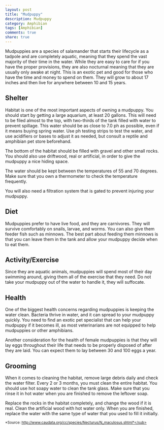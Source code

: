 ```yaml
---
layout: post
title: "Mudpuppy"
description: Mudpuppy
category: Amphibian
tags: [Amphibian]
comments: true
share: true
---
```



Mudpuppies are a species of salamander that starts their lifecycle as a 
tadpole and are completely aquatic, meaning that they spend the vast majority 
of their time in the water. While they are easy to care for if you have the 
proper provisions, they are also nocturnal meaning that they are usually only 
awake at night. This is an exotic pet and good for those who have the time 
and money to spend on them. They will grow to about 17 inches and then live 
for anywhere between 10 and 15 years.


## Shelter
Habitat is one of the most important aspects of owning a mudpuppy. You 
should start by getting a large aquarium, at least 20 gallons. This will need 
to be filed almost to the top, with two-thirds of the tank filled with water 
to prevent spillage. This water should be as close to 7.0 ph as possible, 
even if it means buying spring water. Use ph testing strips to test the 
water, and use acidifiers or bases to adjust it as needed, but consult a 
reptile and amphibian pet store beforehand.

The bottom of the habitat should be filled with gravel and other small 
rocks. You should also use driftwood, real or artificial, in order to give 
the mudpuppy a nice hiding space.

The water should be kept between the temperatures of 55 and 70 degrees. Make 
sure that you own a thermometer to check the temperature frequently.

You will also need a filtration system that is gated to prevent injuring 
your mudpuppy. 


## Diet
Mudpuppies prefer to have live food, and they are carnivores. They will 
survive comfortably on snails, larvae, and worms. You can also give them 
feeder fish such as minnows. The best part about feeding them minnows is that 
you can leave them in the tank and allow your mudpuppy decide when to eat 
them. 


## Activity/Exercise
Since they are aquatic animals, mudpuppies will spend most of their day 
swimming around, giving them all of the exercise that they need. Do not take 
your mudpuppy out of the water to handle it, they will suffocate. 


## Health
One of the biggest health concerns regarding mudpuppies is keeping the water 
clean. Bacteria thrive in water, and it can spread to your mudpuppy quickly. 
You need to find an exotic pet specialist that can help your mudpuppy if it 
becomes ill, as most veterinarians are not equipped to help mudpuppies or 
other amphibians.

Another consideration for the health of female mudpuppies is that they will 
lay eggs throughout their life that needs to be properly disposed of after 
they are laid. You can expect them to lay between 30 and 100 eggs a year. 


## Grooming
When it comes to cleaning the habitat, remove large debris daily and check 
the water filter.
Every 2 or 3 months, you must clean the entire habitat. You should use hot 
soapy water to clean the tank glass. Make sure that you rinse it in hot water 
when you are finished to remove the leftover soap. 

Replace the rocks in the habitat completely, and change the wood if it is 
real. Clean the artificial wood with hot water only. When you are finished, 
replace the water with the same type of water that you used to fill it 
initially. 

<sub>*Source: http://www.caudata.org/cc/species/Necturus/N_maculosus.shtml*</sub>